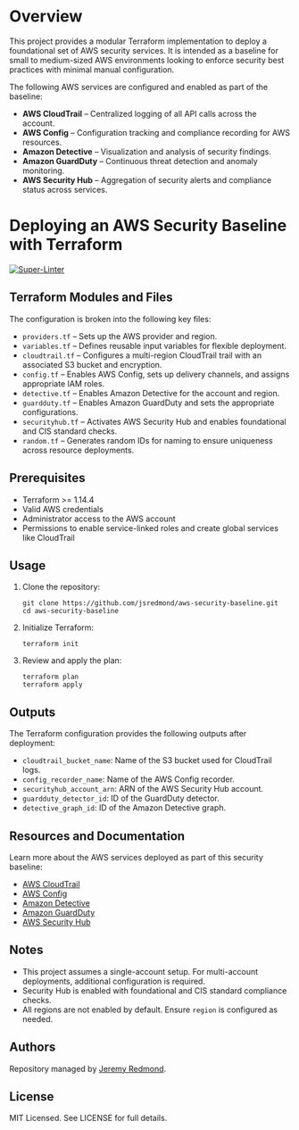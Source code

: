 # Overview

This project provides a modular Terraform implementation to deploy a foundational set of AWS security services. It is intended as a baseline for small to medium-sized AWS environments looking to enforce security best practices with minimal manual configuration.

The following AWS services are configured and enabled as part of the baseline:

- **AWS CloudTrail** – Centralized logging of all API calls across the account.
- **AWS Config** – Configuration tracking and compliance recording for AWS resources.
- **Amazon Detective** – Visualization and analysis of security findings.
- **Amazon GuardDuty** – Continuous threat detection and anomaly monitoring.
- **AWS Security Hub** – Aggregation of security alerts and compliance status across services.

# Deploying an AWS Security Baseline with Terraform

[![Super-Linter](https://github.com/jsredmond/aws-security-baseline/actions/workflows/super-linter.yml/badge.svg)](https://github.com/jsredmond/aws-security-baseline/actions/workflows/linter.yml)

## Terraform Modules and Files

The configuration is broken into the following key files:

- `providers.tf` – Sets up the AWS provider and region.
- `variables.tf` – Defines reusable input variables for flexible deployment.
- `cloudtrail.tf` – Configures a multi-region CloudTrail trail with an associated S3 bucket and encryption.
- `config.tf` – Enables AWS Config, sets up delivery channels, and assigns appropriate IAM roles.
- `detective.tf` – Enables Amazon Detective for the account and region.
- `guardduty.tf` – Enables Amazon GuardDuty and sets the appropriate configurations.
- `securityhub.tf` – Activates AWS Security Hub and enables foundational and CIS standard checks.
- `random.tf` – Generates random IDs for naming to ensure uniqueness across resource deployments.

## Prerequisites

- Terraform >= 1.14.4
- Valid AWS credentials
- Administrator access to the AWS account
- Permissions to enable service-linked roles and create global services like CloudTrail

## Usage

1. Clone the repository:
   ```
   git clone https://github.com/jsredmond/aws-security-baseline.git
   cd aws-security-baseline
   ```

2. Initialize Terraform:
   ```
   terraform init
   ```

3. Review and apply the plan:
   ```
   terraform plan
   terraform apply
   ```

## Outputs

The Terraform configuration provides the following outputs after deployment:

- `cloudtrail_bucket_name`: Name of the S3 bucket used for CloudTrail logs.
- `config_recorder_name`: Name of the AWS Config recorder.
- `securityhub_account_arn`: ARN of the AWS Security Hub account.
- `guardduty_detector_id`: ID of the GuardDuty detector.
- `detective_graph_id`: ID of the Amazon Detective graph.

## Resources and Documentation

Learn more about the AWS services deployed as part of this security baseline:

- [AWS CloudTrail](https://aws.amazon.com/cloudtrail/)
- [AWS Config](https://aws.amazon.com/config/)
- [Amazon Detective](https://aws.amazon.com/detective/)
- [Amazon GuardDuty](https://aws.amazon.com/guardduty/)
- [AWS Security Hub](https://aws.amazon.com/security-hub/)

## Notes

- This project assumes a single-account setup. For multi-account deployments, additional configuration is required.
- Security Hub is enabled with foundational and CIS standard compliance checks.
- All regions are not enabled by default. Ensure `region` is configured as needed.

## Authors

Repository managed by [Jeremy Redmond](https://github.com/jsredmond).

## License

MIT Licensed. See LICENSE for full details.